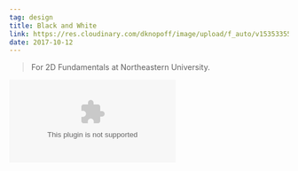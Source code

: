 ```yaml
---
tag: design
title: Black and White
link: https://res.cloudinary.com/dknopoff/image/upload/f_auto/v1535335577/portfolio/18_22_Project_1.ai
date: 2017-10-12
---
```


> For 2D Fundamentals at Northeastern University.

![](https://res.cloudinary.com/dknopoff/image/upload/f_auto/v1535335577/portfolio/18_22_Project_1.ai)
